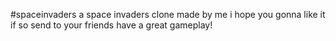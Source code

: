 #spaceinvaders
a space invaders clone made by me 
i hope you gonna like it if so send to your friends 
have a great gameplay!
